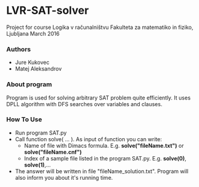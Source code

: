 # LVR-SAT-solver #
Project for course Logika v računalništvu
Fakulteta za matematiko in fiziko, Ljubljana
March 2016

### Authors ###

* Jure Kukovec
* Matej Aleksandrov

### About program ###

Program is used for solving arbitrary SAT problem quite efficiently. It uses DPLL algorithm with DFS searches over variables and clauses.

### How To Use ###

* Run program SAT.py
* Call function solve( ... ). As input of function you can write:
	* Name of file with Dimacs formula. E.g. **solve("fileName.txt")** or **solve("fileName.cnf")**
	* Index of a sample file listed in the program SAT.py. E.g. **solve(0)**, **solve(1)**,... 
* The answer will be written in file "fileName_solution.txt". Program will also inform you about it's running time.
